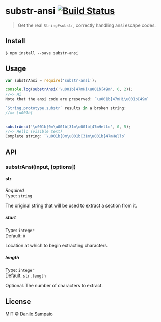 # substr-ansi [![Build Status](https://travis-ci.org/danilosampaio/substr-ansi.svg?branch=master)](https://travis-ci.org/danilosampaio/substr-ansi)

> Get the real `String#substr`, correctly handling ansi escape codes.


## Install

```
$ npm install --save substr-ansi
```


## Usage

```js
var substrAnsi = require('substr-ansi');

console.log(substrAnsi('\u001b[47mHi\u001b[49m', 0, 2));
//=> Hi
Note that the ansi code are preserved: `\u001b[47mHi\u001b[49m`

`String.prototype.substr` results in a broken string:
//=> \u001b[


substrAnsi('\u001b[0m\u001b[31m\u001b[47mHello', 0, 5);
//=> Hello (visible text)
Complete string: `\u001b[0m\u001b[31m\u001b[47mHello`
```


## API

### substrAnsi(input, [options])

#### str

*Required*  
Type: `string`

The original string that will be used to extract a section from it.

##### start

Type: `integer`  
Default: `0`

Location at which to begin extracting characters.


##### length

Type: `integer`  
Default: `str.length`

Optional. The number of characters to extract.


## License

MIT © [Danilo Sampaio](http://github.org/danilosampaio)
